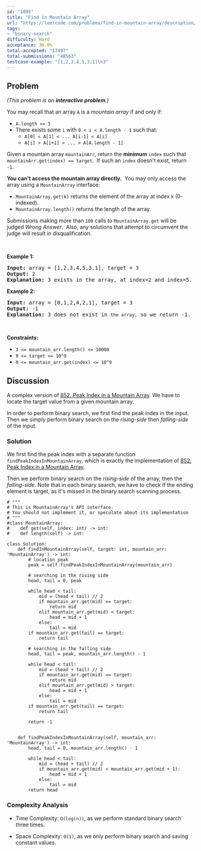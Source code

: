 ```yaml
---
id: "1095"
title: "Find in Mountain Array"
url: "https://leetcode.com/problems/find-in-mountain-array/description/"
tags:
- "binary-search"
difficulty: Hard
acceptance: 36.0%
total-accepted: "17497"
total-submissions: "48563"
testcase-example: "[1,2,3,4,5,3,1]\n3"
---
```


## Problem

<p><em>(This problem is an&nbsp;<strong>interactive problem</strong>.)</em></p>

<p>You may recall that an array&nbsp;<code>A</code> is a <em>mountain array</em> if and only if:</p>

<ul>
	<li><code>A.length &gt;= 3</code></li>
	<li>There exists some&nbsp;<code>i</code>&nbsp;with&nbsp;<code>0 &lt; i&nbsp;&lt; A.length - 1</code>&nbsp;such that:
	<ul>
		<li><code>A[0] &lt; A[1] &lt; ... A[i-1] &lt; A[i]</code></li>
		<li><code>A[i] &gt; A[i+1] &gt; ... &gt; A[A.length - 1]</code></li>
	</ul>
	</li>
</ul>

<p>Given a mountain&nbsp;array <code>mountainArr</code>, return the <strong>minimum</strong>&nbsp;<code>index</code> such that <code>mountainArr.get(index) == target</code>.&nbsp; If such an <code>index</code>&nbsp;doesn&#39;t exist, return <code>-1</code>.</p>

<p><strong>You can&#39;t access the mountain array directly.</strong>&nbsp; You may only access the array using a&nbsp;<code>MountainArray</code>&nbsp;interface:</p>

<ul>
	<li><code>MountainArray.get(k)</code> returns the element of the array at index <code>k</code>&nbsp;(0-indexed).</li>
	<li><code>MountainArray.length()</code>&nbsp;returns the length of the array.</li>
</ul>

<p>Submissions making more than <code>100</code> calls to&nbsp;<code>MountainArray.get</code>&nbsp;will be judged <em>Wrong Answer</em>.&nbsp; Also, any solutions that attempt to circumvent the judge&nbsp;will result in disqualification.</p>

<ol>
</ol>

<p>&nbsp;</p>
<p><strong>Example 1:</strong></p>

<pre>
<strong>Input:</strong> array = [1,2,3,4,5,3,1], target = 3
<strong>Output:</strong> 2
<strong>Explanation:</strong> 3 exists in the array, at index=2 and index=5. Return the minimum index, which is 2.</pre>

<p><strong>Example 2:</strong></p>

<pre>
<strong>Input:</strong> array = [0,1,2,4,2,1], target = 3
<strong>Output:</strong> -1
<strong>Explanation:</strong> 3 does not exist in <code>the array,</code> so we return -1.
</pre>

<p>&nbsp;</p>
<p><strong>Constraints:</strong></p>

<ul>
	<li><code>3 &lt;= mountain_arr.length() &lt;= 10000</code></li>
	<li><code>0 &lt;= target &lt;= 10^9</code></li>
	<li><code>0 &lt;= mountain_arr.get(index) &lt;=&nbsp;10^9</code></li>
</ul>

## Discussion

A complex version of [852. Peak Index in a Mountain Array](./852_peak-index-in-a-mountain-array).
We have to locate the target value from a given mountain array.

In order to perform binary search, we first find the peak index in the input.
Then we simply perform binary search on the *rising-side* then *falling-side*
of the input.

### Solution

We first find the peak index with a separate function
`findPeakIndexInMountainArray`, which is exactly the implementation of
[852. Peak Index in a Mountain Array](./852_peak-index-in-a-mountain-array).

Then we perform binary search on the *rising-side* of the array, then the
*falling-side*. Note that in each binary search, we have to check if the ending
element is target, as it's missed in the binary search scanning process.

```py3
# """
# This is MountainArray's API interface.
# You should not implement it, or speculate about its implementation
# """
#class MountainArray:
#    def get(self, index: int) -> int:
#    def length(self) -> int:

class Solution:
    def findInMountainArray(self, target: int, mountain_arr: 'MountainArray') -> int:
        # location peak
        peak = self.findPeakIndexInMountainArray(mountain_arr)

        # searching in the rising side
        head, tail = 0, peak

        while head < tail:
            mid = (head + tail) // 2
            if mountain_arr.get(mid) == target:
                return mid
            elif mountain_arr.get(mid) < target:
                head = mid + 1
            else:
                tail = mid
        if mountain_arr.get(tail) == target:
            return tail

        # searching in the falling side
        head, tail = peak, mountain_arr.length() - 1

        while head < tail:
            mid = (head + tail) // 2
            if mountain_arr.get(mid) == target:
                return mid
            elif mountain_arr.get(mid) > target:
                head = mid + 1
            else:
                tail = mid
        if mountain_arr.get(tail) == target:
            return tail

        return -1


    def findPeakIndexInMountainArray(self, mountain_arr: 'MountainArray') -> int:
        head, tail = 0, mountain_arr.length() - 1

        while head < tail:
            mid = (head + tail) // 2
            if mountain_arr.get(mid) < mountain_arr.get(mid + 1):
                head = mid + 1
            else:
                tail = mid
        return head
```

### Complexity Analysis

- Time Complexity: `O(log(n))`, as we perform standard binary search three times.

- Space Complexity: `O(1)`, as we only perform binary search and saving
  constant values.

